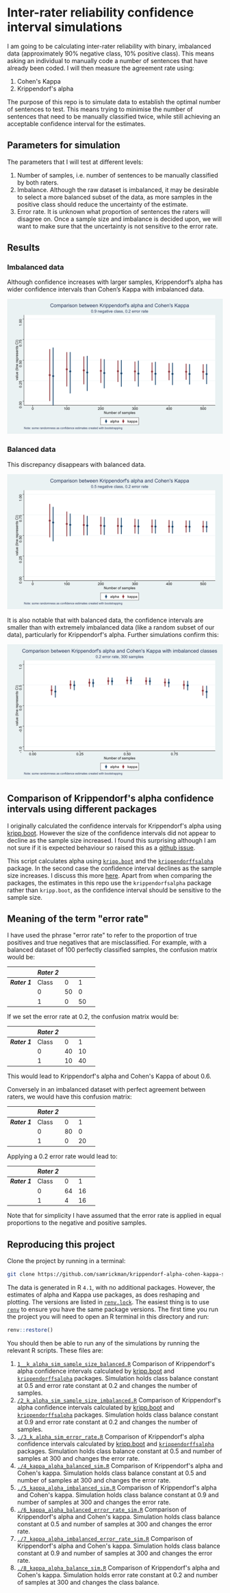 # Inter-rater reliability confidence interval simulations

I am going to be calculating inter-rater reliability with binary, imbalanced data (approximately 90% negative class, 10% positive class). This means asking an individual to manually code a number of sentences that have already been coded. I will then measure the agreement rate using:

1. Cohen's Kappa
2. Krippendorf's alpha

The purpose of this repo is to simulate data to establish the optimal number of sentences to test. This means trying to minimise the number of sentences that need to be manually classified twice, while still achieving an acceptable confidence interval for the estimates.

## Parameters for simulation

The parameters that I will test at different levels:

1. Number of samples, i.e. number of sentences to be manually classified by both raters.
2. Imbalance. Although the raw dataset is imbalanced, it may be desirable to select a more balanced subset of the data, as more samples in the positive class should reduce the uncertainty of the estimate.
3. Error rate. It is unknown what proportion of sentences the raters will disagree on. Once a sample size and imbalance is decided upon, we will want to make sure that the uncertainty is not sensitive to the error rate.

## Results

### Imbalanced data

Although confidence increases with larger samples, Krippendorf’s alpha has wider confidence intervals than Cohen’s Kappa with imbalanced data.

![](./plots/kappa_alpha_comparison/line_plot_num_samples_imbalanced.png)

### Balanced data

This discrepancy disappears with balanced data.

![](./plots/kappa_alpha_comparison/line_plot_num_samples_balanced.png)

It is also notable that with balanced data, the confidence intervals are smaller than with extremely imbalanced data (like a random subset of our data), particularly for Krippendorf's alpha. Further simulations confirm this:

![](./plots/kappa_alpha_comparison/line_plot_prop_negative_class.png)

## Comparison of Krippendorf's alpha confidence intervals using different packages

I originally calculated the confidence intervals for Krippendorf's alpha using [kripp.boot](https://github.com/MikeGruz/kripp.boot). However the size of the confidence intervals did not appear to decline as the sample size increased. I found this surprising although I am not sure if it is expected behaviour so raised this as a [github issue](https://github.com/MikeGruz/kripp.boot/issues/1).

This script calculates alpha using [`kripp.boot`](https://github.com/MikeGruz/kripp.boot) and the [`krippendorffsalpha`](https://github.com/drjphughesjr/krippendorffsalpha) package. In the second case the confidence interval declines as the sample size increases. I discuss this more [here](./kripp_alpha_vs_kripp_boot.md). Apart from when comparing the packages, the estimates in this repo use the `krippendorfsalpha` package rather than `kripp.boot`, as the confidence interval should be sensitive to the sample size.

## Meaning of the term "error rate"

I have used the phrase "error rate" to refer to the proportion of true positives and true negatives that are misclassified. For example, with a balanced dataset of 100 perfectly classified samples, the confusion matrix would be:

|  | **_Rater 2_** |  |  |  |
|---|---|---|---|---|
| **_Rater 1_** | Class | 0 | 1 |  |
|  | 0 | 50 | 0 |  |
|  | 1 | 0 | 50 |  |


If we set the error rate at 0.2, the confusion matrix would be:

|  | **_Rater 2_** |  |  |  |
|---|---|---|---|---|
| **_Rater 1_** | Class | 0 | 1 |  |
|  | 0 | 40 | 10 |  |
|  | 1 | 10 | 40 |  |

This would lead to Krippendorf's alpha and Cohen's Kappa of about 0.6.

Conversely in an imbalanced dataset with perfect agreement between raters, we would have this confusion matrix:

|  | **_Rater 2_** |  |  |  |
|---|---|---|---|---|
| **_Rater 1_** | Class | 0 | 1 |  |
|  | 0 | 80 | 0 |  |
|  | 1 | 0 | 20 |  |

Applying a 0.2 error rate would lead to:

|  | **_Rater 2_** |  |  |  |
|---|---|---|---|---|
| **_Rater 1_** | Class | 0 | 1 |  |
|  | 0 | 64 | 16 |  |
|  | 1 | 4 | 16 |  |

Note that for simplicity I have assumed that the error rate is applied in equal proportions to the negative and positive samples.

## Reproducing this project

Clone the project by running in a terminal:

```bash
git clone https://github.com/samrickman/krippendorf-alpha-cohen-kappa-simulation
```

The data is generated in R `4.1`, with no additional packages. However, the estimates of alpha and Kappa use packages, as does reshaping and plotting. The versions are listed in [`renv.lock`](./renv.lock). The easiest thing is to use [`renv`](https://rstudio.github.io/renv/articles/renv.html) to ensure you have the same package versions. The first time you run the project you will need to open an R terminal in this directory and run:

```r
renv::restore()
```

You should then be able to run any of the simulations by running the relevant R scripts. These files are:

1. [`1__k_alpha_sim_sample_size_balanced.R`](./1__k_alpha_sim_sample_size_balanced.R) Comparison of Krippendorf's alpha confidence intervals calculated by [kripp.boot](https://github.com/MikeGruz/kripp.boot) and [`krippendorffsalpha`](https://github.com/drjphughesjr/krippendorffsalpha) packages. Simulation holds class balance constant at 0.5 and error rate constant at 0.2 and changes the number of samples.
2. [`/2_k_alpha_sim_sample_size_imbalanced.R`](./2_k_alpha_sim_sample_size_imbalanced.R) Comparison of Krippendorf's alpha confidence intervals calculated by [kripp.boot](https://github.com/MikeGruz/kripp.boot) and [`krippendorffsalpha`](https://github.com/drjphughesjr/krippendorffsalpha) packages. Simulation holds class balance constant at 0.9 and error rate constant at 0.2 and changes the number of samples.
3. [`./3_k_alpha_sim_error_rate.R`](./3_k_alpha_sim_error_rate.R) Comparison of Krippendorf's alpha confidence intervals calculated by [kripp.boot](https://github.com/MikeGruz/kripp.boot) and [`krippendorffsalpha`](https://github.com/drjphughesjr/krippendorffsalpha) packages. Simulation holds class balance constant at 0.5 and number of samples at 300 and changes the error rate.
4. [`./4_kappa_alpha_balanced_sim.R`](./4_kappa_alpha_balanced_sim.R) Comparison of Krippendorf's alpha and Cohen's kappa. Simulation holds class balance constant at 0.5 and number of samples at 300 and changes the error rate.
5. [`./5_kappa_alpha_imbalanced_sim.R`](./5_kappa_alpha_imbalanced_sim.R) Comparison of Krippendorf's alpha and Cohen's kappa. Simulation holds class balance constant at 0.9 and number of samples at 300 and changes the error rate.
6. [`./6_kappa_alpha_balanced_error_rate_sim.R`](./6_kappa_alpha_balanced_error_rate_sim.R) Comparison of Krippendorf's alpha and Cohen's kappa. Simulation holds class balance constant at 0.5 and number of samples at 300 and changes the error rate.
7. [`./7_kappa_alpha_imbalanced_error_rate_sim.R`](./7_kappa_alpha_imbalanced_error_rate_sim.R) Comparison of Krippendorf's alpha and Cohen's kappa. Simulation holds class balance constant at 0.9 and number of samples at 300 and changes the error rate.
8. [`./8_kappa_alpha_balance_sim.R`](./8_kappa_alpha_balance_sim.R) Comparison of Krippendorf's alpha and Cohen's kappa. Simulation holds error rate constant at 0.2 and number of samples at 300 and changes the class balance.
